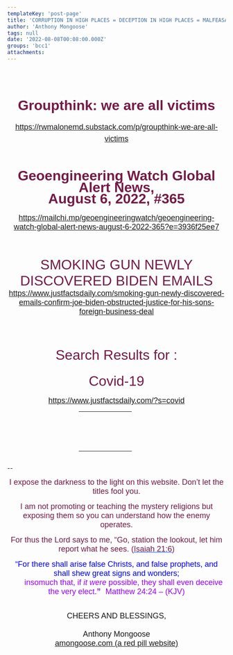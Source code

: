 ```yaml
---
templateKey: 'post-page'
title: 'CORRUPTION IN HIGH PLACES = DECEPTION IN HIGH PLACES = MALFEASANCE IN HIGH PLACES'
author: 'Anthony Mongoose'
tags: null
date: '2022-08-08T00:08:00.000Z'
groups: 'bcc1'
attachments:
---
```

<html><head></head><body><div dir="ltr"><div class="gmail_default" style="font-family:tahoma,sans-serif;text-align:center"><font size="4">


</font><div id="m_8900527908667300776m_1122882737774097350m_7523154171782204834m_2105264370845090230m_-5252558018655194299m_-946108449468675068m_8841436399635231194gmail-container"><font size="4">
</font><h2 style="text-align:center;display:block;margin:0px;padding:0px;color:rgb(32,32,32);font-family:Helvetica;font-size:22px;font-style:normal;font-weight:bold;line-height:125%;letter-spacing:normal"><br></h2><h2 style="text-align:center;display:block;margin:0px;padding:0px;color:rgb(32,32,32);font-family:Helvetica;font-size:22px;font-style:normal;font-weight:bold;line-height:125%;letter-spacing:normal">
</h2><h1><font size="6"><span style="color:rgb(116,27,71)">Groupthink: we are all victims</span></font></h1>

<h2 style="text-align:center;display:block;margin:0px;padding:0px;color:rgb(32,32,32);font-family:Helvetica;font-style:normal;line-height:125%;letter-spacing:normal"><span style="font-weight:normal"><font size="4"><a href="https://rwmalonemd.substack.com/p/groupthink-we-are-all-victims" target="_blank">https://rwmalonemd.substack.com/p/groupthink-we-are-all-victims</a></font></span></h2><div><br></div><div><br></div><h2 style="text-align:center;display:block;margin:0px;padding:0px;color:rgb(32,32,32);font-family:Helvetica;font-size:22px;font-style:normal;font-weight:bold;line-height:125%;letter-spacing:normal"><br></h2><h2 style="text-align:center;display:block;margin:0px;padding:0px;font-family:Helvetica;font-style:normal;font-weight:bold;line-height:125%;letter-spacing:normal"><span style="color:rgb(116,27,71)"><font size="6">Geoengineering Watch Global Alert News,<br>
August 6,&nbsp;2022, #365</font></span></h2>

</div><div><font size="4"><br></font></div><div><font size="4"><a href="https://mailchi.mp/geoengineeringwatch/geoengineering-watch-global-alert-news-august-6-2022-365?e=3936f25ee7" target="_blank">https://mailchi.mp/geoengineeringwatch/geoengineering-watch-global-alert-news-august-6-2022-365?e=3936f25ee7</a><br></font></div><div style="text-align:center"><br></div><div style="text-align:center"><div id="m_8900527908667300776m_1122882737774097350m_7523154171782204834m_2105264370845090230m_-5252558018655194299m_-946108449468675068m_8841436399635231194gmail-infobar"><font size="4"><br></font></div><div><font size="4"><br></font></div><div><font size="4"><span style="color:rgb(116,27,71)"><font size="6">SMOKING GUN NEWLY DISCOVERED BIDEN EMAILS</font></span> <br></font></div><div><div id="m_8900527908667300776m_1122882737774097350m_7523154171782204834m_2105264370845090230m_-5252558018655194299m_-946108449468675068m_8841436399635231194gmail-viewcounters"><font size="4"><a href="https://www.justfactsdaily.com/smoking-gun-newly-discovered-emails-confirm-joe-biden-obstructed-justice-for-his-sons-foreign-business-deal" target="_blank">https://www.justfactsdaily.com/smoking-gun-newly-discovered-emails-confirm-joe-biden-obstructed-justice-for-his-sons-foreign-business-deal</a></font></div><div><br>
</div><div><br></div><div><br></div><div>
<h3 class="entry-title"><span style="font-weight:normal"><span style="color:rgb(116,27,71)"><font size="6">Search Results for : <br></font></span></span></h3><h3 class="entry-title"><span style="font-weight:normal"><span style="color:rgb(116,27,71)"><font size="6"><span>Covid-19</span></font></span></span></h3>

</div><div><font size="6"><font size="4"><a href="https://www.justfactsdaily.com/?s=covid" target="_blank">https://www.justfactsdaily.com/?s=covid</a></font>

</font><table style="width:175px;margin:0px auto;padding:0px;line-height:12px;text-align:left" cellspacing="0" cellpadding="0" border="0"><tbody><tr><td colspan="2" style="text-align:center" height="8"><br></td></tr><tr><td width="90" align="left"><br></td><td align="left"><br></td>
</tr>
<tr>
<td style="text-align:center"><br></td>
<td align="left"><br></td>
</tr>
<tr>
<td align="left"><br></td>
<td align="left"><br></td>
</tr>
<tr>
<td align="left"><br></td>
<td style="text-align:center"><br></td>
</tr>
</tbody></table>
</div>
<div id="m_8900527908667300776m_1122882737774097350m_7523154171782204834m_2105264370845090230m_-5252558018655194299m_-946108449468675068m_8841436399635231194gmail-badges">
 </div>
</div><br></div></div>-- <br><div dir="ltr" data-smartmail="gmail_signature"><div dir="ltr"><div><p style="font-family:tahoma,sans-serif;text-align:center;color:rgb(136,136,136)"><span style="color:rgb(116,27,71)"><font size="4" face="tahoma, sans-serif">I expose the darkness to the light on this website. Don’t let the titles fool you.</font></span></p><p style="font-family:tahoma,sans-serif;text-align:center;color:rgb(136,136,136)"><span style="color:rgb(116,27,71)"><font size="4" face="tahoma, sans-serif">I am not promoting or teaching the mystery religions but exposing them so you can understand how the enemy operates.</font></span></p><p style="color:rgb(34,34,34);font-family:tahoma,sans-serif;text-align:center"><font size="4" face="tahoma, sans-serif"><font color="#741b47">For thus the Lord says to me, “Go, station the lookout, let him report what he sees. (</font><a href="https://www.kingjamesbibleonline.org/Isaiah-21-6/" style="color:rgb(17,85,204)" target="_blank"><font color="#741b47">Isaiah 21:6</font></a><font color="#741b47">)</font></font></p><p style="color:rgb(136,136,136)"><span style="font-family:tahoma,sans-serif;text-align:center"><span style="color:rgb(116,27,71)"></span></span></p><p style="color:rgb(34,34,34);font-family:tahoma,sans-serif;text-align:center"><font size="4" face="tahoma, sans-serif"><font color="#741b47"><font size="4" face="tahoma, sans-serif"><font color="#888888"><font size="4" face="tahoma, sans-serif"><font color="#741b47"><font color="#888888"><span style="color:rgb(0,0,255)"><font size="6"><font size="4">“For there shall arise false Christs, and false prophets, and shall shew great signs and wonders;<span></span></font><b><span style="font-size:small"><font size="4"></font><br>&nbsp; &nbsp; &nbsp; &nbsp;&nbsp;&nbsp;<font size="4" face="tahoma, sans-serif"><font color="#888888"><font size="4" face="tahoma, sans-serif"><font color="#741b47"><font color="#888888"><span style="color:rgb(0,0,255)"><font size="6"><b><font size="4"><span style="color:rgb(153,0,255)"><span style="font-weight:normal">insomuch that,</span></span><span></span><span><span style="font-weight:normal">&nbsp;</span></span><span style="color:rgb(153,0,255)"><span></span><span><span style="font-weight:normal"></span></span><span style="font-weight:normal">if&nbsp;</span><i><span style="font-weight:normal">it were</span></i><span style="font-weight:normal">&nbsp;possible</span></span><span><span style="color:rgb(153,0,255)"><span style="font-weight:normal">,</span></span></span><span style="color:rgb(153,0,255)"><span><span style="font-weight:normal">&nbsp;</span></span><span style="font-weight:normal">they shall&nbsp;</span><span><span style="font-weight:normal">even&nbsp;</span></span><span style="font-weight:normal">deceive the very elect.</span></span></font></b><font size="4"><span style="color:rgb(153,0,255)">”</span></font><span style="font-size:small">&nbsp;&nbsp;<span style="color:rgb(153,0,255)">&nbsp;</span></span></font><span style="font-weight:normal"><span style="color:rgb(153,0,255)"><font size="4">Matthew 24:24 – (</font><font size="4"><span style="font-size:small"></span>KJV)</font></span></span></span></font></font></font></font></font></span></b></font></span></font></font></font></font></font></font></font></p></div><div style="text-align:center"><font size="4" face="tahoma, sans-serif"><br></font></div><div style="text-align:center"><font size="4" face="tahoma, sans-serif">CHEERS AND BLESSINGS,</font></div><div style="text-align:center"><font size="4" face="tahoma,sans-serif"><br></font></div><div style="text-align:center"><font size="4" face="tahoma,sans-serif">Anthony Mongoose</font></div><div style="text-align:center"><font face="tahoma,sans-serif"><a href="https://amongoose.com" target="_blank"><font size="4">amongoose.com (a red pill website)</font></a><br></font></div></div></div></div>
</body></html>